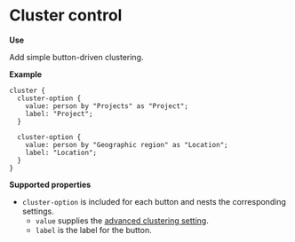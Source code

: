 # Cluster control

**Use**

Add simple button-driven clustering.

**Example**

```
cluster {
  cluster-option {
    value: person by "Projects" as "Project";
    label: "Project";
  }

  cluster-option {
    value: person by "Geographic region" as "Location";
    label: "Location";
  }
}
```

**Supported properties**

* `cluster-option` is included for each button and nests the corresponding settings.
  * `value` supplies the [advanced clustering setting](/clustering.html#advanced-clustering).
  * `label` is the label for the button.
